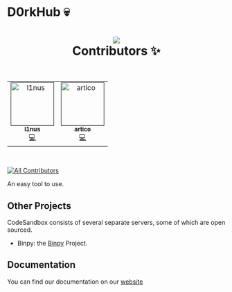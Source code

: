 #  D0rkHub :skull:

<h1 align='center'>
  <img src="https://private-user-images.githubusercontent.com/112598996/258949986-8495ba1c-4aa8-4e9b-aa29-7643a5d18730.png?jwt=eyJhbGciOiJIUzI1NiIsInR5cCI6IkpXVCJ9.eyJpc3MiOiJnaXRodWIuY29tIiwiYXVkIjoicmF3LmdpdGh1YnVzZXJjb250ZW50LmNvbSIsImtleSI6ImtleTEiLCJleHAiOjE2OTE0NTM0NzgsIm5iZiI6MTY5MTQ1MzE3OCwicGF0aCI6Ii8xMTI1OTg5OTYvMjU4OTQ5OTg2LTg0OTViYTFjLTRhYTgtNGU5Yi1hYTI5LTc2NDNhNWQxODczMC5wbmc_WC1BbXotQWxnb3JpdGhtPUFXUzQtSE1BQy1TSEEyNTYmWC1BbXotQ3JlZGVudGlhbD1BS0lBSVdOSllBWDRDU1ZFSDUzQSUyRjIwMjMwODA4JTJGdXMtZWFzdC0xJTJGczMlMkZhd3M0X3JlcXVlc3QmWC1BbXotRGF0ZT0yMDIzMDgwOFQwMDA2MThaJlgtQW16LUV4cGlyZXM9MzAwJlgtQW16LVNpZ25hdHVyZT00MzIxNmVmYWUwY2U0MzcxNDhkNGUxNDUzOWE3YmVhZjVlYjlhNDgxMDIwNDRlOGYxYjg0MTEyMTljNjNjZmMyJlgtQW16LVNpZ25lZEhlYWRlcnM9aG9zdCZhY3Rvcl9pZD0wJmtleV9pZD0wJnJlcG9faWQ9MCJ9.dW9AJ9Zpms5ka1gAEU0Z7o4Ww0d_P29852YJmRoRKSQ">
  <br>
Contributors ✨
</h1>
<br>
<table align="center">
  <tr>
    <td align="center"><a href=""><img src="https://private-user-images.githubusercontent.com/112598996/259101791-2ba87cb3-6ccc-4ec0-8f2d-791ef5c8921e.jpg?jwt=eyJhbGciOiJIUzI1NiIsInR5cCI6IkpXVCJ9.eyJpc3MiOiJnaXRodWIuY29tIiwiYXVkIjoicmF3LmdpdGh1YnVzZXJjb250ZW50LmNvbSIsImtleSI6ImtleTEiLCJleHAiOjE2OTE0OTkxMjksIm5iZiI6MTY5MTQ5ODgyOSwicGF0aCI6Ii8xMTI1OTg5OTYvMjU5MTAxNzkxLTJiYTg3Y2IzLTZjY2MtNGVjMC04ZjJkLTc5MWVmNWM4OTIxZS5qcGc_WC1BbXotQWxnb3JpdGhtPUFXUzQtSE1BQy1TSEEyNTYmWC1BbXotQ3JlZGVudGlhbD1BS0lBSVdOSllBWDRDU1ZFSDUzQSUyRjIwMjMwODA4JTJGdXMtZWFzdC0xJTJGczMlMkZhd3M0X3JlcXVlc3QmWC1BbXotRGF0ZT0yMDIzMDgwOFQxMjQ3MDlaJlgtQW16LUV4cGlyZXM9MzAwJlgtQW16LVNpZ25hdHVyZT1hY2ExMDA2ZWFkZjM2ZTY4NTAzY2ZhYzMzOTA1MzY3MzczMWFhZGI2ODY4MjMyNjNkOWVhZWQzZjc1YzFkNzFmJlgtQW16LVNpZ25lZEhlYWRlcnM9aG9zdCZhY3Rvcl9pZD0wJmtleV9pZD0wJnJlcG9faWQ9MCJ9.lQy03MY-BQdZeH-g97JSckYVyDeA1zWfIriiet8wkw4" width="100px;" alt="l1nus"/><br /><sub><b>l1nus</b></sub></a><br /><a href="https://" title="Code">💻</a></td>
    <td align="center"><a href=""><img src="https://private-user-images.githubusercontent.com/112598996/259101791-2ba87cb3-6ccc-4ec0-8f2d-791ef5c8921e.jpg?jwt=eyJhbGciOiJIUzI1NiIsInR5cCI6IkpXVCJ9.eyJpc3MiOiJnaXRodWIuY29tIiwiYXVkIjoicmF3LmdpdGh1YnVzZXJjb250ZW50LmNvbSIsImtleSI6ImtleTEiLCJleHAiOjE2OTE0OTkwMzAsIm5iZiI6MTY5MTQ5ODczMCwicGF0aCI6Ii8xMTI1OTg5OTYvMjU5MTAxNzkxLTJiYTg3Y2IzLTZjY2MtNGVjMC04ZjJkLTc5MWVmNWM4OTIxZS5qcGc_WC1BbXotQWxnb3JpdGhtPUFXUzQtSE1BQy1TSEEyNTYmWC1BbXotQ3JlZGVudGlhbD1BS0lBSVdOSllBWDRDU1ZFSDUzQSUyRjIwMjMwODA4JTJGdXMtZWFzdC0xJTJGczMlMkZhd3M0X3JlcXVlc3QmWC1BbXotRGF0ZT0yMDIzMDgwOFQxMjQ1MzBaJlgtQW16LUV4cGlyZXM9MzAwJlgtQW16LVNpZ25hdHVyZT01YjBmZmIxM2ZmZWQzMjZmNDNlNTNkMGE1Zjk5MjAzNTFiYTBlNDgzZWQwMmZlOTYzY2RiMTE0NWM4MGIwMzUzJlgtQW16LVNpZ25lZEhlYWRlcnM9aG9zdCZhY3Rvcl9pZD0wJmtleV9pZD0wJnJlcG9faWQ9MCJ9.htqhPVvcG7QCdiGr_I3CjFoyrz5QIU5pNCg0LQb_TL4" width="100px;" alt="artico"/><br /><sub><b>artico</b></sub></a><br /><a href="z" title="Answering Questions"></a> <a href="https://github.com/codesandbox/codesandbox-client/commits?author=Tushkiz" title="Code">💻</a> <a href="https:/" title="Documentation"></a> <a href="#ideas-Tushkiz" title="Ideas, Planning, & Feedback"></a></td>
  </tr>
</table>






&nbsp;

[![All Contributors](https://img.shields.io/badge/all_contributors-2-orange.svg?style=flat-square)](#contributors-)

An easy tool to use.

## Other Projects

CodeSandbox consists of several separate servers, some of which are open
sourced.

- Binpy: the [Binpy](https://github.com/) Project.


## Documentation

You can find our documentation on our
[website](https://codesandbox.io/docs/learn/introduction/overview)




